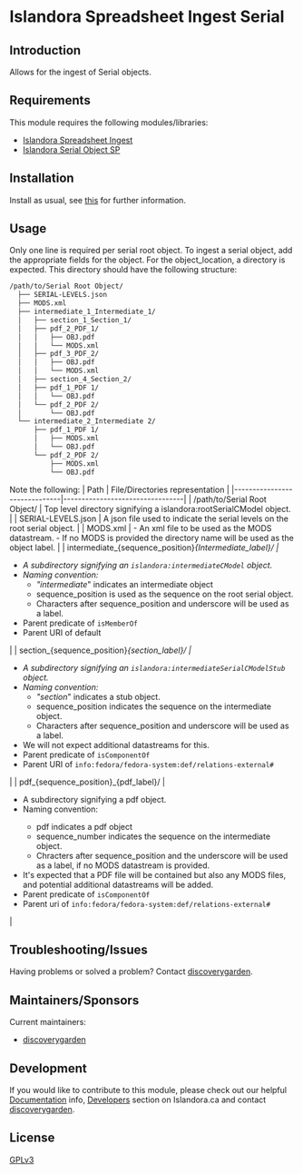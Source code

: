 # Islandora Spreadsheet Ingest Serial

## Introduction

Allows for the ingest of Serial objects.

## Requirements

This module requires the following modules/libraries:

* [Islandora Spreadsheet
Ingest](https://github.com/discoverygarden/islandora_spreadsheet_ingest)
* [Islandora Serial Object SP](https://github.com/islandora/islandora_solution_pack_newspaper)

## Installation

Install as usual, see
[this](https://drupal.org/documentation/install/modules-themes/modules-7) for
further information.

## Usage

Only one line is required per serial root object. To ingest a serial object, add the appropriate fields for the object.
For the object_location, a directory is expected. This directory should have the following structure:
```bash
/path/to/Serial Root Object/
  ├── SERIAL-LEVELS.json
  ├── MODS.xml
  ├── intermediate_1_Intermediate_1/
  │   ├── section_1_Section_1/
  │   ├── pdf_2_PDF_1/
  │   │   ├── OBJ.pdf
  │   │   └── MODS.xml
  │   ├── pdf_3_PDF_2/
  │   │   ├── OBJ.pdf
  │   │   └── MODS.xml
  │   ├── section_4_Section_2/
  │   ├── pdf_1_PDF 1/
  │   │   └── OBJ.pdf
  │   └── pdf_2_PDF 2/
  │       └── OBJ.pdf
  └── intermediate_2_Intermediate 2/
      ├── pdf_1_PDF 1/
      │   ├── MODS.xml
      │   └── OBJ.pdf
      └── pdf_2_PDF 2/
          ├── MODS.xml
          └── OBJ.pdf
```
Note the following:
| Path                         | File/Directories representation |
|------------------------------|---------------------------------|
| /path/to/Serial Root Object/ | Top level directory signifying a islandora:rootSerialCModel object. |
| SERIAL-LEVELS.json | A json file used to indicate the serial levels on the root serial object. |
| MODS.xml                     | - An xml file to be used as the MODS datastream. - If no MODS is provided the directory name will be used as the object label. |
| intermediate_{sequence_position}_{Intermediate_label}/  | <ul><li>A subdirectory signifying an `islandora:intermediateCModel` object.</li> <li>Naming convention: <ul><li>"intermediate_" indicates an intermediate object <li>sequence_position is used as the sequence on the root serial object. <li>Characters after sequence_position and underscore will be used as a label.</li></ul> <li>Parent predicate of `isMemberOf`</li><li>Parent URI of default</li></ul> |
| section_{sequence_position}_{section_label}/   | <ul><li>A subdirectory signifying an `islandora:intermediateSerialCModelStub` object.</li><li>Naming convention: <ul><li>"section_\" indicates a stub object.</li><li>sequence_position indicates the sequence on the intermediate object.</li><li>Characters after sequence_position and underscore will be used as a label.</li></ul> <li>We will not expect additional datastreams for this.</li><li>Parent predicate of `isComponentOf`</li><li>Parent URI of `info:fedora/fedora-system:def/relations-external#`</li></ul> |
| pdf_{sequence_position}_{pdf_label}/                   | <ul><li>A subdirectory signifying a pdf object.</li> <li>Naming convention:</li><ul><li>pdf indicates a pdf object</li><li>sequence_number indicates the sequence on the intermediate object.</li><li>Chracters after sequence_position and the underscore will be used as a label, if no MODS datastream is provided.</li></ul> <li>It's expected that a PDF file will be contained but also any MODS files, and potential additional datastreams will be added. <li>Parent predicate of `isComponentOf` <li> Parent uri of `info:fedora/fedora-system:def/relations-external#`</ul> |

## Troubleshooting/Issues

Having problems or solved a problem? Contact
[discoverygarden](http://support.discoverygarden.ca).

## Maintainers/Sponsors

Current maintainers:

* [discoverygarden](http://www.discoverygarden.ca)

## Development

If you would like to contribute to this module, please check out our helpful
[Documentation](https://github.com/Islandora/islandora/wiki#wiki-documentation-for-developers)
info, [Developers](http://islandora.ca/developers) section on Islandora.ca and
contact [discoverygarden](http://support.discoverygarden.ca).

## License

[GPLv3](http://www.gnu.org/licenses/gpl-3.0.txt)

